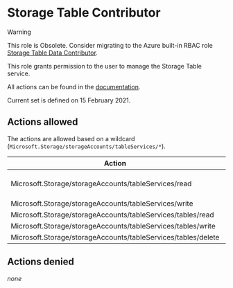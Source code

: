 # Storage Table Contributor

> [!WARNING]
> This role is Obsolete. Consider migrating to the Azure built-in RBAC role [Storage Table Data Contributor](https://learn.microsoft.com/en-us/azure/role-based-access-control/built-in-roles/storage#storage-table-data-contributor).

This role grants permission to the user to manage the Storage Table service.

All actions can be found in the [documentation](https://learn.microsoft.com/en-us/azure/role-based-access-control/resource-provider-operations#microsoftstorage).

Current set is defined on 15 February 2021.

## Actions allowed

The actions are allowed based on a wildcard (`Microsoft.Storage/storageAccounts/tableServices/*`).

| Action | Description |
|-|-|
| Microsoft.Storage/storageAccounts/tableServices/read | Get Table service properties |
| Microsoft.Storage/storageAccounts/tableServices/write |  |
| Microsoft.Storage/storageAccounts/tableServices/tables/read |  |
| Microsoft.Storage/storageAccounts/tableServices/tables/write |  |
| Microsoft.Storage/storageAccounts/tableServices/tables/delete |  |

## Actions denied

_none_
